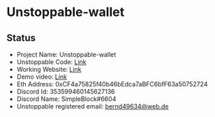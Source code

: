

# Unstoppable-wallet

## Status

- Project Name: Unstoppable-wallet
- Unstoppable Code: [Link]()
- Working Website: [Link]()
- Demo video: [Link]()
- Eth Address: 0xCF4a75825f40b46bEdca7aBFC6bfF63a50752724
- Discord Id: 353599460145627136
- Discord Name: SimpleBlock#6604
- Unstoppable registered email: bernd49634@web.de
